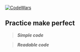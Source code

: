 <a href="https://www.codewars.com/users/komnen0v1c" rel="nofollow"><img src="https://www.codewars.com/users/komnen0v1c/badges/large" alt="CodeWars" data-canonical-src="https://www.codewars.com/users/komnen0v1c/badges/large" style="max-width:100%;"></a>

## Practice make perfect

> ***Simple code***

> ***Readable code***
